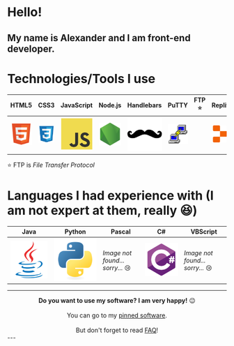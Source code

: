 # Hello!

My name is Alexander and I am front-end developer.
---

# Technologies/Tools I use
|HTML5|CSS3|JavaScript|Node.js|Handlebars|PuTTY|FTP :star:|Replit|
|-----|----|----------|-------|----------|-----|---|------
|![HTML5](https://github.com/devicons/devicon/blob/master/icons/html5/html5-original.svg)|![CSS3](https://github.com/devicons/devicon/blob/master/icons/css3/css3-original.svg)|![JavaScript](https://github.com/devicons/devicon/blob/master/icons/javascript/javascript-original.svg)|![Node.js](https://github.com/devicons/devicon/blob/master/icons/nodejs/nodejs-original.svg)|![Handlebars](https://github.com/devicons/devicon/blob/master/icons/handlebars/handlebars-original.svg)|![PuTTY](https://github.com/devicons/devicon/blob/master/icons/putty/putty-original.svg)||![Replit](https://github.com/devicons/devicon/blob/master/icons/replit/replit-original.svg)

:star: FTP is _File Transfer Protocol_

# Languages I had experience with (I am not expert at them, really 😆)

|Java|Python|Pascal|C#|VBScript|
|----|------|------|--|--------|
|![Java](https://github.com/devicons/devicon/blob/master/icons/java/java-original.svg)|![Python](https://github.com/devicons/devicon/blob/master/icons/python/python-original.svg)|_Image not found... sorry..._ :cry:|![C#](https://github.com/devicons/devicon/blob/master/icons/csharp/csharp-original.svg)|_Image not found... sorry..._ :cry:

---

<div align="center">
 <b>Do you want to use my software? I am very happy!</b> 😉 <BR><BR>
 <span>You can go to my <a href="https://github.com/LazataknesSoftware">pinned software</a>.</span><BR><BR>
 <span>But don't forget to read <a href="https://github.com/LazataknesSoftware/before-using-my-tools">FAQ</a>!</span>
</div>
---
